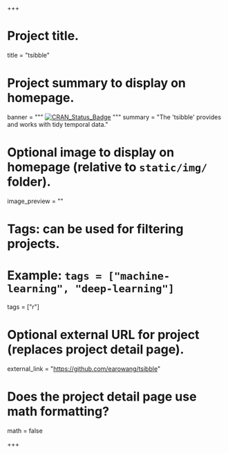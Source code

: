 +++

# Project title.
title = "tsibble"

# Project summary to display on homepage.
banner = """
[![CRAN_Status_Badge](http://www.r-pkg.org/badges/version/tsibble)](https://cran.r-project.org/package=tsibble)
"""
summary = "The 'tsibble' provides and works with tidy temporal data."

# Optional image to display on homepage (relative to `static/img/` folder).
image_preview = ""

# Tags: can be used for filtering projects.
# Example: `tags = ["machine-learning", "deep-learning"]`
tags = ["r"]

# Optional external URL for project (replaces project detail page).
external_link = "https://github.com/earowang/tsibble"

# Does the project detail page use math formatting?
math = false

+++

